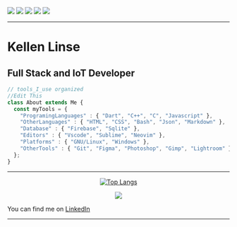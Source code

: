 ![](https://img.shields.io/badge/Developer-Node-informational?style=flat&logo=node.js&logoColor=68a063&color=68a063) 
![](https://img.shields.io/badge/Developer-React-informational?style=flat&logo=react&logoColor=00ffff&color=00ffff)
![](https://img.shields.io/badge/Developer-JavaScript-informational?style=flat&logo=javascript&logoColor=f0db4f&color=f0db4f)
![](https://img.shields.io/badge/Developer-HTML-informational?style=flat&logo=html5&logoColor=ff3333&color=ff3333)
![](https://img.shields.io/badge/Developer-CSS-informational?style=flat&logo=css-wizardry&logoColor=66d3fa&color=66d3fa)

---

# Kellen Linse

## Full Stack and IoT Developer



```js
// tools_I_use organized
//Edit This
class About extends Me { 
  const myTools = {  
    "ProgramingLanguages" : { "Dart", "C++", "C", "Javascript" },
    "OtherLanguages" : { "HTML", "CSS", "Bash", "Json", "Markdown" },
    "Database" : { "Firebase", "Sqlite" },
    "Editors" : { "Vscode", "Sublime", "Neovim" },
    "Platforms" : { "GNU/Linux", "Windows" },
    "OtherTools" : { "Git", "Figma", "Photoshop", "Gimp", "Lightroom" }
  };
}
```




---

<div align="center" >
<a  href="https://github.com/Kellen-Linse">

![Top Langs](https://github-readme-stats.vercel.app/api/top-langs/?username=Kellen-Linse&theme=tokyonight)

<!-- <img align="center" src="https://raw.githubusercontent.com/Kellen-Linse/profile-summary-cards/master/profile-summary-card-output/nord_dark/0-profile-details.svg" > -->
  
  <img align="center" src="https://github-readme-stats.vercel.app/api?username=Kellen-Linse&show_icons=true&theme=radical&count_private=true" />

<!-- ![Kellen's Stats](https://github-readme-stats.vercel.app/api?username=Kellen-Linse&show_icons=true&theme=radical&count_private=true) -->
  

</a>
</div> 

You can find me on [LinkedIn](https://www.linkedin.com/in/Kellen-Linse/)

---


